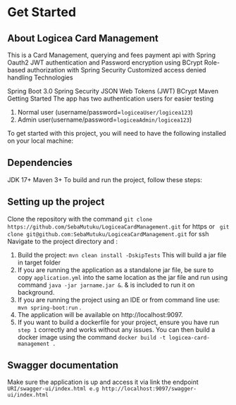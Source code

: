 # Get Started


## About Logicea Card Management 
This is a Card Management, querying and fees payment api with Spring Oauth2 JWT authentication and Password encryption using BCrypt Role-based authorization with Spring Security Customized access denied handling Technologies

Spring Boot 3.0 Spring Security JSON Web Tokens (JWT) BCrypt Maven Getting Started
The app has two authentication users for easier testing
1. Normal user (username/password=```logiceaUser/logicea123```)
2. Admin user(username/password=```logiceaAdmin/logicea123```) 

To get started with this project, you will need to have the following installed on your local machine:

## Dependencies
JDK 17+ Maven 3+ To build and run the project, follow these steps:

## Setting up the project
Clone the repository with the command `git clone https://github.com/SebaMutuku/LogiceaCardManagement.git` for https or ` git clone git@github.com:SebaMutuku/LogiceaCardManagement.git` for ssh
Navigate to the project directory and :
1. Build the project: `mvn clean install -DskipTests` This will build a jar file in target folder
2. If you are running the application as a standalone jar file, be sure to copy `application.yml` into the same location as the jar file and run using command `java -jar jarname.jar &`. & is included to run it on background.
3. If you are running the project using an IDE or from command line use: `mvn spring-boot:run` .
4. The application will be available on http://localhost:9097.
5. If you want to build a dockerfile for your project, ensure you have run `step 1` correctly and works without any issues. You can then build a docker image using the command `docker build -t logicea-card-management .`

## Swagger documentation
Make sure the application is up and access it via link the endpoint `URI/swagger-ui/index.html e.g http://localhost:9097/swagger-ui/index.html`
